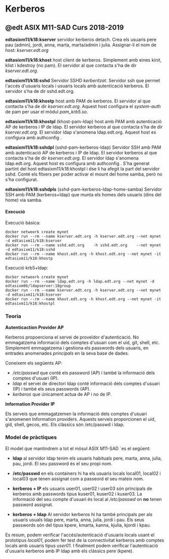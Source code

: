 # Kerberos
## @edt ASIX M11-SAD Curs 2018-2019

**edtasixm11/k18:kserver** servidor kerberos detach. Crea els usuaris pere
  pau (admin), jordi, anna, marta, marta/admin i julia.
  Assignar-li el nom de host: *kserver.edt.org*

**edtasixm11/k18:khost** host client de kerberos. Simplement amb eines 
  kinit, klist i kdestroy (no pam). El servidor al que contacta s'ha 
  de dir *kserver.edt.org*.

**edtasixm11/k18:sshd** Servidor SSHD *kerberitzat*. Servidor ssh que permet 
  l'accés d'usuaris locals i usuaris locals amb autenticació kerberos. El 
  servidor s'ha de dir sshd.edt.org.

**edtasixm11/k18:khostp** host amb PAM de  kerberos. El servidor al que contacta s'ha
  de dir *kserver.edt.org*. Aquest host configura el *system-auth* de pam per usar el
  mòdul *pam_krb5.so*.

**edtasixm11/k18:khostpl** (khost-pam-ldap) host amb PAM amb autenticació AP de  kerberos i IP de ldap.
  El servidor kerberos al que contacta s'ha de dir *kserver.edt.org*. El servidor ldap
  s'anomena ldap.edt.org. Aquest host es configura amb authconfig .

**edtasixm11/k18:sshdpl** (sshd-pam-kerberos-ldap) Servidor SSH  amb PAM amb autenticació AP de  kerberos i IP de ldap.
  El servidor kerberos al que contacta s'ha de dir *kserver.edt.org*. El servidor ldap
  s'anomena ldap.edt.org. Aquest host es configura amb authconfig . 
  S'ha generat partint del host edtasixm11/k18:khostpl i dse li ha afegit la part del servidor sshd.
  Conté els fitxers per poder activar el mount del home samba, però no s'ha configurat.

**edtasixm11/k18:sshdpls** (sshd-pam-kerberos-ldap-home-samba) Servidor SSH  amb PAM (kerberos+ldap)
  que munta els homes dels usuaris (dins del home) via samba.


#### Execució

Execució bàsica:
```
docker netweork create mynet
docker run --rm --name kserver.edt.org -h kserver.edt.org --net mynet -d edtasixm11/k18:kserver
docker run --rm --name sshd.edt.org    -h sshd.edt.org    --net mynet -d edtasixm11/k18:sshd
docker run --rm --name khost.edt.org -h khost.edt.org --net mynet -it edtasixm11/k18:khostp
```

Execució krb5+ldap:
```
docker netweork create mynet
docker run --rm --name ldap.edt.org -h ldap.edt.org --net mynet -d edtasixm06/ldapserver:18group
docker run --rm --name kserver.edt.org -h kserver.edt.org --net mynet -d edtasixm11/k18:kserver
docker run --rm --name khost.edt.org -h khost.edt.org --net mynet -it edtasixm11/k18:khostpl
```


### Teoria

**Autenticaction Provider AP**

Kerberos propoerciona el servei de proveïdor d'autenticació. No emmagatzema informació dels comptes d'usuari com
el uid, git, shell, etc. Simplement emmagatzema i gestiona els passwords dels usuaris, en entrades anomenades 
*principals* en la seva base de dades.

Coneixem els següents AP:

 * */etc/passwd* que conté els password (AP) i també la informació dels comptes d'usuari (IP).
 * *ldap* el servei de directori ldap conté informació dels comptes d'usuari (IP) i també els seus passwords (AP).
 * *kerberos* que únicament actua de AP i no de IP.

**Information Provider IP**

Els serveis que emmagatzemen la informació dels comptes d'usuari s'anomenen Information providers. Aquests
serveis proporcionen el uid, gid, shell, gecos, etc. Els clàssics són /etc/passwd i ldap.


### Model de pràctiques

El model que mantindrem a tot el mòsul ASIX M11-SAD ´es el següent:

 * **ldap** al servidor ldap tenim els usuaris habituals pere, marta, anna, julia, pau, jordi. El seu
  password és el seu propi nom.

 * **/etc/passwd** en els containers hi ha els usuaris locals local01, local02 i local03 que tenen assignat 
  com a passeord el seu mateix nom.

 * **kerberos + IP** els usuaris user01, user02 i user03 són principals de kerberos amb passwords tipus kuser01,
  kuser02 i kuser03. La informació del seu compte d'usuari és local al */etc/passwd* on **no** tenen password
  assignat.

 * **kerberos + ldap** Al servidor kerberos hi ha també principals per als usuaris usuals ldap pere, marta, anna, julia,
  jordi i pau. Els seus passwords són del tipus kpere, kmarta, kanna, kjulia, kjordi i kpau.

Es resum, podem verificar l'accés/autenticació d'usuaris locals usant el prototipus *local01*, podem fer test de la
connectivitat kerberos amb comptes locals amb usuaris tipus *user01*.  I finalment podem verificar l'autenticació
d'usuaris kerberos amb IP ldap amb els clàssics pere (kpere).




